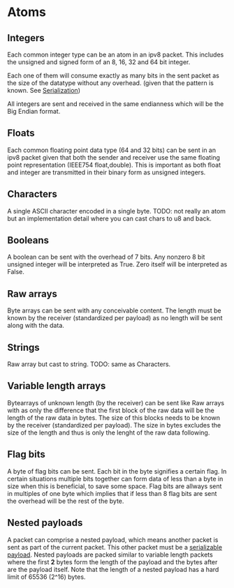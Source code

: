 # Atoms

## Integers

  Each common integer type can be an atom in an ipv8 packet. This includes the unsigned and signed form of an 8, 16, 32 and 64 bit integer.

  Each one of them will consume exactly as many bits in the sent packet as the size of the datatype without any overhead. (given that the pattern is known. See [Serialization](../payloads/serialization.md))

  All integers are sent and received in the same endianness which will be the Big Endian format.

## Floats

  Each common floating point data type (64 and 32 bits) can be sent in an ipv8 packet given that both the sender and receiver use the same floating point representation (IEEE754 float,double). This is important as both float and integer are transmitted in their binary form as unsigned integers.

## Characters

  A single ASCII character encoded in a single byte. TODO: not really an atom but an implementation detail where you can cast chars to u8 and back.

## Booleans

  A boolean can be sent with the overhead of 7 bits. Any nonzero 8 bit unsigned integer will be interpreted as True. Zero itself will be interpreted as False.

## Raw arrays

  Byte arrays can be sent with any conceivable content. The length must be known by the receiver (standardized per payload) as no length will be sent along with the data.

## Strings

  Raw array but cast to string. TODO: same as Characters.

## Variable length arrays

  Bytearrays of unknown length (by the receiver) can be sent like Raw arrays with as only the difference that the first block of the raw data will be the length of the raw data in bytes. The size of this blocks needs to be known by the receiver (standardized per payload). The size in bytes excludes the size of the length and thus is only the lenght of the raw data following.

## Flag bits

  A byte of flag bits can be sent. Each bit in the byte signifies a certain flag. In certain situations multiple bits together can form data of less than a byte in size when this is beneficial, to save some space. Flag bits are allways sent in multiples of one byte which implies that if less than 8 flag bits are sent the overhead will be the rest of the byte.

## Nested payloads

  A packet can comprise a nested payload, which means another packet is sent as part of the current packet. This other packet must be a [serializable payload](../payloads/serialization.md). Nested payloads are packed similar to variable length packets where the first **2** bytes form the length of the payload and the bytes after are the payload itself. Note that the length of a nested payload has a hard limit of 65536 (2^16) bytes.





